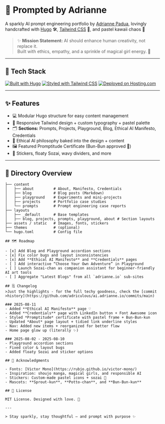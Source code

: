 # 🎀 Prompted by Adrianne

A sparkly AI prompt engineering portfolio by [Adrianne Padua](https://adrianne.io), lovingly handcrafted with [Hugo](https://gohugo.io) 🛠️, [Tailwind CSS](https://tailwindcss.com) 🌸, and pastel kawaii chaos 🧁

> ✨ **Mission Statement:** AI should enhance human creativity, not replace it.  
> Built with ethics, empathy, and a sprinkle of magical girl energy. 🌙

---

## 🧰 Tech Stack

[![Built with Hugo](https://img.shields.io/badge/Built%20with-Hugo-8E44AD?style=for-the-badge&logo=hugo)](https://gohugo.io/)
[![Styled with Tailwind CSS](https://img.shields.io/badge/Styled%20with-Tailwind_CSS-38B2AC?style=for-the-badge&logo=tailwind-css)](https://tailwindcss.com/)
[![Deployed on Hosting.com](https://img.shields.io/badge/Deployed%20on-Hosting.com-1f2937?style=for-the-badge)](https://www.hosting.com/)

---

## ✨ Features

- 💻 Modular Hugo structure for easy content management
- 🎨 Responsive Tailwind design + custom typography + pastel palette
- 🗂️ **Sections:** Prompts, Projects, Playground, Blog, Ethical AI Manifesto, Credentials
- 🧠 Ethical AI philosophy baked into the design + content
- 🖼️ Featured Promptitude Certificate (Bun-Bun approved 🐰)
- 🧁 Stickers, floaty Sozai, wavy dividers, and more

---

## 📁 Directory Overview

```plaintext
├── content
│   ├── about         # About, Manifesto, Credentials
│   ├── blog          # Blog posts (Markdown)
│   ├── playground    # Experiments and mini-projects
│   ├── projects      # Portfolio case studies
│   └── prompts       # Prompt engineering case reports
├── layouts
│   ├── _default      # Base templates
│   ├── blog, projects, prompts, playground, about # Section layouts
├── assets / static   # Images, fonts, stickers
├── themes            # (optional)
└── hugo.toml         # Config file

## 🗺️ Roadmap

- [x] Add Blog and Playground accordion sections
- [x] Fix color bugs and layout inconsistencies
- [x] Add **Ethical AI Manifesto** and **Credentials** pages
- [ ] Add interactive “Choose Your Own Adventure” in Playground
- [ ] Launch Sozai-chan as companion assistant for beginner-friendly AI art tools
- [ ] Aggregate "Latest Blogs" from all `adrianne.io` sub-sites

## 🗒️ Changelog
>Just the highlights - for the full techy goodness, check the [commit >history](https://github.com/adriculous/ai.adrianne.io/commits/main)

### 2025-08-11
- Added **Ethical AI Manifesto** page ♡
- Added **Credentials** page with LinkedIn button + Font Awesome icon
- Styled *Promptitude* certificate with pastel frame + Bun-Bun-kun
- Updated *About* page layout + tidied link underline styles
- Nav: Added new items + reorganized for better flow
- Home page glow up (literally ✨)

### 2025-08-02 - 2025-08-10
- Playground accordion sections
- Fixed color & layout bugs
- Added floaty Sozai and sticker options

## 🤝 Acknowledgments

- Fonts: [Victor Mono](https://rubjo.github.io/victor-mono/)
- Inspiration: shoujo manga, magical girls, and responsible AI
- Stickers: Custom-made pastel icons + sozai 🐾
- Mascots: **Sprout-kun**, **Potto-chan**, and **Bun-Bun-kun**

## 📜 License

MIT License. Designed with love. 💖

---

> Stay sparkly, stay thoughtful — and prompt with purpose ✨
